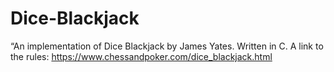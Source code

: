 # Dice-Blackjack
  “An  implementation of Dice Blackjack by James Yates. Written in C. A link to the rules: https://www.chessandpoker.com/dice_blackjack.html
